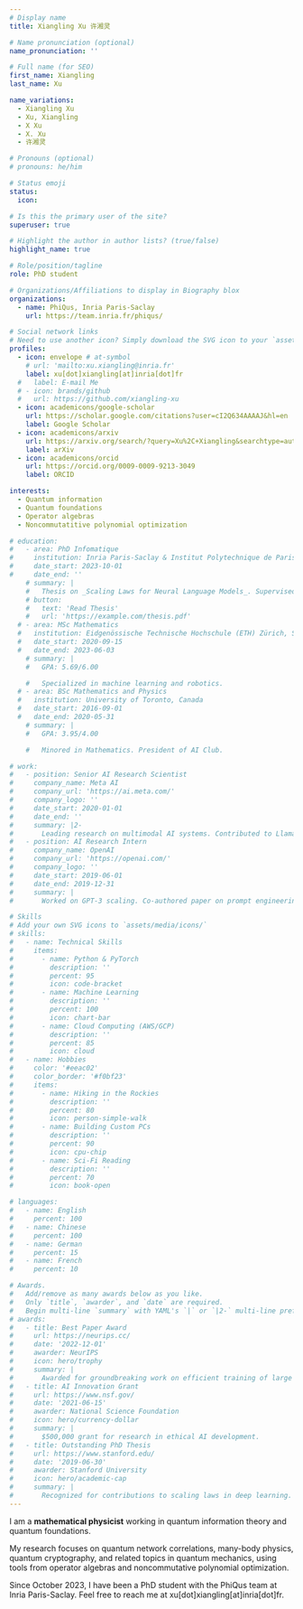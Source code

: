 ```yaml
---
# Display name
title: Xiangling Xu 许湘灵

# Name pronunciation (optional)
name_pronunciation: ''

# Full name (for SEO)
first_name: Xiangling
last_name: Xu

name_variations:
  - Xiangling Xu
  - Xu, Xiangling
  - X Xu
  - X. Xu
  - 许湘灵

# Pronouns (optional)
# pronouns: he/him

# Status emoji
status:
  icon: 

# Is this the primary user of the site?
superuser: true

# Highlight the author in author lists? (true/false)
highlight_name: true

# Role/position/tagline
role: PhD student

# Organizations/Affiliations to display in Biography blox
organizations:
  - name: PhiQus, Inria Paris-Saclay
    url: https://team.inria.fr/phiqus/

# Social network links
# Need to use another icon? Simply download the SVG icon to your `assets/media/icons/` folder.
profiles:
  - icon: envelope # at-symbol
    # url: 'mailto:xu.xiangling@inria.fr'
    label: xu[dot]xiangling[at]inria[dot]fr
  #   label: E-mail Me
  # - icon: brands/github
  #   url: https://github.com/xiangling-xu
  - icon: academicons/google-scholar
    url: https://scholar.google.com/citations?user=cI2Q634AAAAJ&hl=en
    label: Google Scholar
  - icon: academicons/arxiv
    url: https://arxiv.org/search/?query=Xu%2C+Xiangling&searchtype=author&abstracts=show&order=-announced_date_first&size=50
    label: arXiv
  - icon: academicons/orcid
    url: https://orcid.org/0009-0009-9213-3049
    label: ORCID

interests:
  - Quantum information
  - Quantum foundations
  - Operator algebras
  - Noncommutatitive polynomial optimization

# education:
#   - area: PhD Infomatique
#     institution: Inria Paris-Saclay & Institut Polytechnique de Paris, France
#     date_start: 2023-10-01
#     date_end: ''
    # summary: |
    #   Thesis on _Scaling Laws for Neural Language Models_. Supervised by Prof. Andrew Ng. Published 5 papers in NeurIPS and ICML, with 2 best paper awards.
    # button:
    #   text: 'Read Thesis'
    #   url: 'https://example.com/thesis.pdf'
  # - area: MSc Mathematics
  #   institution: Eidgenössische Technische Hochschule (ETH) Zürich, Switzerland
  #   date_start: 2020-09-15
  #   date_end: 2023-06-03
    # summary: |
    #   GPA: 5.69/6.00

    #   Specialized in machine learning and robotics.
  # - area: BSc Mathematics and Physics
  #   institution: University of Toronto, Canada
  #   date_start: 2016-09-01
  #   date_end: 2020-05-31
    # summary: |
    #   GPA: 3.95/4.00

    #   Minored in Mathematics. President of AI Club.

# work:
#   - position: Senior AI Research Scientist
#     company_name: Meta AI
#     company_url: 'https://ai.meta.com/'
#     company_logo: ''
#     date_start: 2020-01-01
#     date_end: ''
#     summary: |2-
#       Leading research on multimodal AI systems. Contributed to Llama 2 and other open-source models. 50+ citations in 3 years.
#   - position: AI Research Intern
#     company_name: OpenAI
#     company_url: 'https://openai.com/'
#     company_logo: ''
#     date_start: 2019-06-01
#     date_end: 2019-12-31
#     summary: |
#       Worked on GPT-3 scaling. Co-authored paper on prompt engineering.

# Skills
# Add your own SVG icons to `assets/media/icons/`
# skills:
#   - name: Technical Skills
#     items:
#       - name: Python & PyTorch
#         description: ''
#         percent: 95
#         icon: code-bracket
#       - name: Machine Learning
#         description: ''
#         percent: 100 
#         icon: chart-bar
#       - name: Cloud Computing (AWS/GCP)
#         description: ''
#         percent: 85
#         icon: cloud
#   - name: Hobbies
#     color: '#eeac02'
#     color_border: '#f0bf23'
#     items:
#       - name: Hiking in the Rockies
#         description: ''
#         percent: 80
#         icon: person-simple-walk
#       - name: Building Custom PCs
#         description: ''
#         percent: 90
#         icon: cpu-chip
#       - name: Sci-Fi Reading
#         description: ''
#         percent: 70
#         icon: book-open

# languages:
#   - name: English
#     percent: 100
#   - name: Chinese
#     percent: 100
#   - name: German
#     percent: 15
#   - name: French
#     percent: 10

# Awards.
#   Add/remove as many awards below as you like.
#   Only `title`, `awarder`, and `date` are required.
#   Begin multi-line `summary` with YAML's `|` or `|2-` multi-line prefix and indent 2 spaces below.
# awards:
#   - title: Best Paper Award
#     url: https://neurips.cc/
#     date: '2022-12-01'
#     awarder: NeurIPS
#     icon: hero/trophy
#     summary: |
#       Awarded for groundbreaking work on efficient training of large models.
#   - title: AI Innovation Grant
#     url: https://www.nsf.gov/
#     date: '2021-06-15'
#     awarder: National Science Foundation
#     icon: hero/currency-dollar
#     summary: |
#       $500,000 grant for research in ethical AI development.
#   - title: Outstanding PhD Thesis
#     url: https://www.stanford.edu/
#     date: '2019-06-30'
#     awarder: Stanford University
#     icon: hero/academic-cap
#     summary: |
#       Recognized for contributions to scaling laws in deep learning.
---
```


I am a **mathematical physicist** working in quantum information theory and quantum foundations.

My research focuses on quantum network correlations, many-body physics, quantum cryptography, and related topics in quantum mechanics, using tools from operator algebras and noncommutative polynomial optimization. 

Since October 2023, I have been a PhD student with the PhiQus team at Inria Paris-Saclay. Feel free to reach me at xu[dot]xiangling[at]inria[dot]fr.